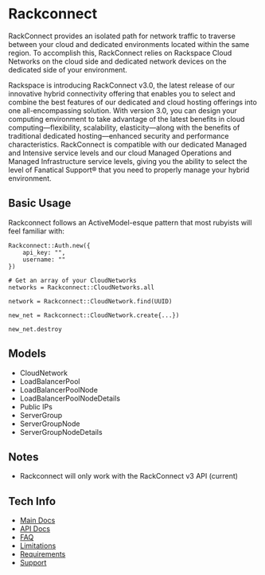 # Rackconnect

RackConnect provides an isolated path for network traffic to traverse between your cloud and dedicated environments located within the same region. To accomplish this, RackConnect relies on Rackspace Cloud Networks on the cloud side and dedicated network devices on the dedicated side of your environment.

Rackspace is introducing RackConnect v3.0, the latest release of our innovative hybrid connectivity offering that enables you to select and combine the best features of our dedicated and cloud hosting offerings into one all-encompassing solution. With version 3.0, you can design your computing environment to take advantage of the latest benefits in cloud computing—flexibility, scalability, elasticity—along with the benefits of traditional dedicated hosting—enhanced security and performance characteristics. RackConnect is compatible with our dedicated Managed and Intensive service levels and our cloud Managed Operations and Managed Infrastructure service levels, giving you the ability to select the level of Fanatical Support® that you need to properly manage your hybrid environment.

## Basic Usage
Rackconnect follows an ActiveModel-esque pattern that most rubyists will feel familiar with:

	Rackconnect::Auth.new({
		api_key: "",
		username: ""
	})

	# Get an array of your CloudNetworks
	networks = Rackconnect::CloudNetworks.all

	network = Rackconnect::CloudNetwork.find(UUID)

	new_net = Rackconnect::CloudNetwork.create{...})

	new_net.destroy


## Models
* CloudNetwork
* LoadBalancerPool
* LoadBalancerPoolNode
* LoadBalancerPoolNodeDetails
* Public IPs
* ServerGroup
* ServerGroupNode
* ServerGroupNodeDetails

## Notes
* Rackconnect will only work with the RackConnect v3 API (current)

## Tech Info
* [Main Docs](http://www.rackspace.com/knowledge_center/getting-started/rackconnect)
* [API Docs](http://docs.rcv3.apiary.io/)
* [FAQ](http://www.rackspace.com/knowledge_center/article/rackconnect-v30-faq)
* [Limitations](http://www.rackspace.com/knowledge_center/article/rackconnect-v30-limitations)
* [Requirements](http://www.rackspace.com/knowledge_center/article/rackconnect-v30-requirements)
* [Support](http://www.rackspace.com/knowledge_center/article/getting-rackconnect-support)
